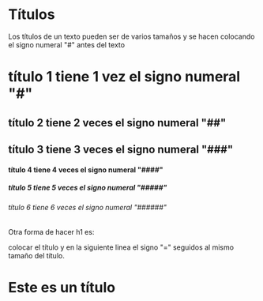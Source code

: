 # Títulos

Los títulos de un texto pueden ser de varios tamaños y se hacen colocando el signo numeral "#" antes del texto

#      título 1 tiene 1 vez el signo numeral "#"
##     título 2 tiene 2 veces el signo numeral "##"
##     título 3 tiene 3 veces el signo numeral "###"
####   título 4 tiene 4 veces el signo numeral "####"
#####  título 5 tiene 5 veces el signo numeral "#####"
###### título 6 tiene 6 veces el signo numeral "######"

Otra forma de hacer h1 es:

colocar el título y en la siguiente linea el signo "=" seguidos al mismo tamaño del título.

Este es un título 
=======
